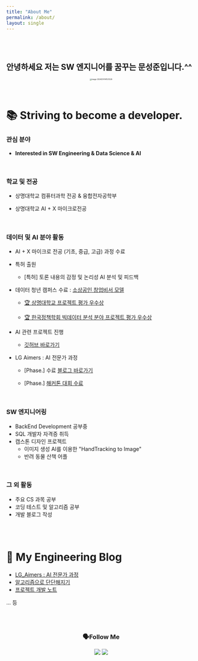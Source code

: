 ```yaml
---
title: "About Me"
permalink: /about/
layout: single
---
```


<br>

<br>



## 안녕하세요 저는 SW 엔지니어를 꿈꾸는 문성준입니다.^^

<div style="text-align:center;">
  <img src="{{site.url}}/images/about/image-20240214141531328.png" alt="image-20240214141531328" style="zoom:30%;" />
</div>
<br>

<br>

# 📚 Striving to become a developer.

### **관심 분야**

-  **Interested in  SW Engineering & Data Science &  AI**

<br>

### **학교 및 전공**

-  상명대학교 컴퓨터과학 전공 & 융합전자공학부 

-  상명대학교 AI + X 마이크로전공

<br>

### 데이터 및 AI 분야 활동

-  AI + X 마이크로 전공 (기초, 중급, 고급) 과정 수료

-  특허 출원

   -  [특허] 토론 내용의 감정 및 논리성 AI 분석 및 피드백

-  데이터 청년 캠퍼스 수료  : [소상공인 창업비서 모델](https://github.com/dessertgomjelly/Data-youth-campus)

   -  [🏆 상명대학교 프로젝트 평가 우수상](https://github.com/dessertgomjelly/Data-youth-campus/blob/main/Awards/awards1.jpeg)

   -  [🏆 한국정책학회 빅데이터 분석 분야 프로젝트 평가 우수상](https://github.com/dessertgomjelly/Data-youth-campus/blob/main/Awards/awards2.jpeg)

-  AI 관련 프로젝트 진행 
   -  [깃허브 바로가기](https://github.com/dessertgomjelly)

-  LG Aimers : AI 전문가 과정 
   -  [Phase.] 수료 [블로그 바로가기](https://dessertgomjelly.github.io/categories/#lg-aimers)

   -  [Phase.] [해커톤 대회 수료](https://github.com/dessertgomjelly/LG-Aimers-Hackathon)

      

<br>

### SW 엔지니어링

-  BackEnd Development 공부중
-  SQL 개발자 자격증 취득
-  캡스톤 디자인 프로젝트 
   -  이미지 생성 AI를 이용한 "HandTracking  to Image"
   -  반려 동물 산책 어플


 <br>

### 그 외 활동

-  주요 CS 과목 공부
-  코딩 테스트 및 알고리즘 공부
-  개발 블로그 작성



<br>

<br>



# 🌙 My Engineering Blog 

-  [LG_Aimers : AI 전문가 과정](https://dessertgomjelly.github.io/categories/#lg-aimers) 
-  [알고리즘으로 단단해지기](https://dessertgomjelly.github.io/categories/#algorithm) 
-  [프로젝트 개발 노트](https://dessertgomjelly.github.io/categories/#project)

... 등

<br>

<br>

<h3 align="center"> 🗣️Follow Me
<p align="center">
  <a href="https://www.instagram.com/dessert_gomjelly/"><img src="https://img.shields.io/badge/Instagram-E4405F?style=flat-square&logo=Instagram&logoColor=white&link=https://www.instagram.com/hye_inisfree/"/></a>
  <a href="mailto:msj12910@naver.com"><img src="https://img.shields.io/badge/Mail-d14836?style=flat-square&logo=Gmail&logoColor=white&link=msj1291@naver.com"/></a>
</p>


